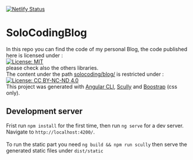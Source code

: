 
[![Netlify Status](https://api.netlify.com/api/v1/badges/ad51102d-6f56-42cb-9c47-3b739dfc3aee/deploy-status)](https://app.netlify.com/sites/solocoding/deploys)

# SoloCodingBlog

In this repo you can find the code of my personal Blog, the code published here  is licensed under :  
[![License: MIT](https://img.shields.io/badge/License-MIT-yellow.svg)](https://opensource.org/licenses/MIT)     
please check also the others libraries.
<br>
The content under the path [solocoding/blog/](/blog/)
is restricted under :  
[![License: CC BY-NC-ND 4.0](https://img.shields.io/badge/License-CC%20BY--NC--ND%204.0-lightgrey.svg)](https://creativecommons.org/licenses/by-nc-nd/4.0/)
<br>
This project was generated with [Angular CLI](https://github.com/angular/angular-cli), [Scully](https://github.com/scullyio/scully) and [Boostrap](https://getbootstrap.com/) (css only).
<br>
## Development server

Frist run `npm install` for the first time, then run `ng serve` for a dev server. Navigate to `http://localhost:4200/`.  
<br>
To run the static part you need `ng build && npm run scully` then serve the generated static files under `dist/static`